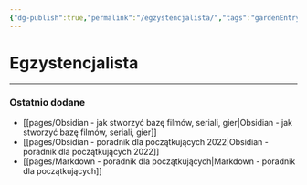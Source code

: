 ```yaml
---
{"dg-publish":true,"permalink":"/egzystencjalista/","tags":"gardenEntry","dgHomeLink":true,"dgPassFrontmatter":false}
---
```



# Egzystencjalista

---
### Ostatnio dodane
- [[pages/Obsidian - jak stworzyć bazę filmów, seriali, gier|Obsidian - jak stworzyć bazę filmów, seriali, gier]]
- [[pages/Obsidian - poradnik dla początkujących 2022|Obsidian - poradnik dla początkujących 2022]]
- [[pages/Markdown - poradnik dla początkujących|Markdown - poradnik dla początkujących]]
